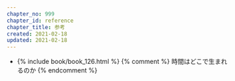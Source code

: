 ```yaml
---
chapter_no: 999
chapter_id: reference
chapter_title: 参考
created: 2021-02-18
updated: 2021-02-18
---
```

- {% include book/book_126.html %} {% comment %} 時間はどこで生まれるのか {% endcomment %}
